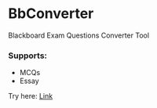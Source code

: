 # BbConverter
Blackboard Exam Questions Converter Tool

### Supports:
- MCQs
- Essay

Try here: [Link](https://ahmedalbishri.github.io/BbConverter/)